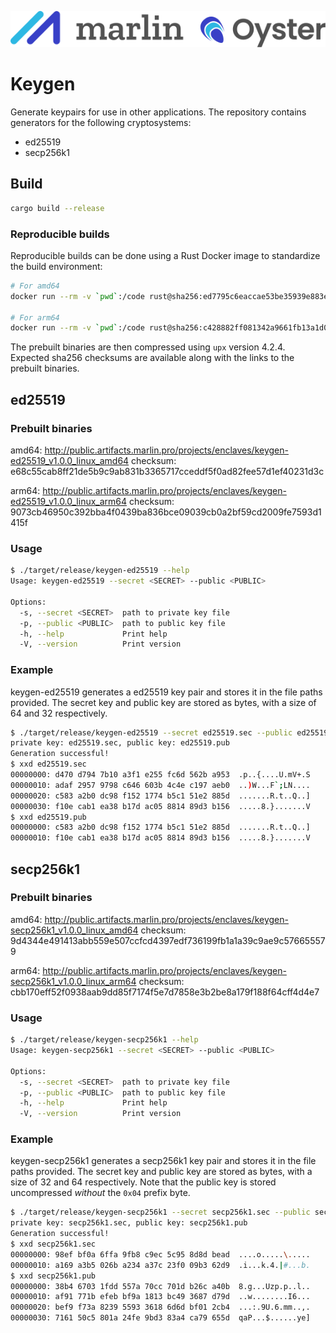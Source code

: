 ![Marlin Oyster Logo](./logo.svg)

# Keygen

Generate keypairs for use in other applications. The repository contains generators for the following cryptosystems:
- ed25519
- secp256k1

## Build

```bash
cargo build --release
```

### Reproducible builds

Reproducible builds can be done using a Rust Docker image to standardize the build environment:

```bash
# For amd64
docker run --rm -v `pwd`:/code rust@sha256:ed7795c6eaccae53be35939e883e8c3de0197b21e8eddbd9f04b0c4bc757c094 /code/build-amd64.sh

# For arm64
docker run --rm -v `pwd`:/code rust@sha256:c428882ff081342a9661fb13a1d059ecdc0b6e979ffec64b80371cf20a2088b0 /code/build-arm64.sh
```

The prebuilt binaries are then compressed using `upx` version 4.2.4. Expected sha256 checksums are available along with the links to the prebuilt binaries.

## ed25519

### Prebuilt binaries

amd64: http://public.artifacts.marlin.pro/projects/enclaves/keygen-ed25519_v1.0.0_linux_amd64
checksum: e68c55cab8ff21de5b9c9ab831b3365717cceddf5f0ad82fee57d1ef40231d3c

arm64: http://public.artifacts.marlin.pro/projects/enclaves/keygen-ed25519_v1.0.0_linux_arm64
checksum: 9073cb46950c392bba4f0439ba836bce09039cb0a2bf59cd2009fe7593d1415f

### Usage

```bash
$ ./target/release/keygen-ed25519 --help
Usage: keygen-ed25519 --secret <SECRET> --public <PUBLIC>

Options:
  -s, --secret <SECRET>  path to private key file
  -p, --public <PUBLIC>  path to public key file
  -h, --help             Print help
  -V, --version          Print version
```

### Example

keygen-ed25519 generates a ed25519 key pair and stores it in the file paths provided. The secret key and public key are stored as bytes, with a size of 64 and 32 respectively.

```bash
$ ./target/release/keygen-ed25519 --secret ed25519.sec --public ed25519.pub
private key: ed25519.sec, public key: ed25519.pub
Generation successful!
$ xxd ed25519.sec
00000000: d470 d794 7b10 a3f1 e255 fc6d 562b a953  .p..{....U.mV+.S
00000010: adaf 2957 9798 c646 603b 4c4e c197 aeb0  ..)W...F`;LN....
00000020: c583 a2b0 dc98 f152 1774 b5c1 51e2 885d  .......R.t..Q..]
00000030: f10e cab1 ea38 b17d ac05 8814 89d3 b156  .....8.}.......V
$ xxd ed25519.pub
00000000: c583 a2b0 dc98 f152 1774 b5c1 51e2 885d  .......R.t..Q..]
00000010: f10e cab1 ea38 b17d ac05 8814 89d3 b156  .....8.}.......V
```

## secp256k1

### Prebuilt binaries

amd64: http://public.artifacts.marlin.pro/projects/enclaves/keygen-secp256k1_v1.0.0_linux_amd64
checksum: 9d4344e491413abb559e507ccfcd4397edf736199fb1a1a39c9ae9c576655579

arm64: http://public.artifacts.marlin.pro/projects/enclaves/keygen-secp256k1_v1.0.0_linux_arm64
checksum: cbb170eff52f0938aab9dd85f7174f5e7d7858e3b2be8a179f188f64cff4d4e7

### Usage

```bash
$ ./target/release/keygen-secp256k1 --help
Usage: keygen-secp256k1 --secret <SECRET> --public <PUBLIC>

Options:
  -s, --secret <SECRET>  path to private key file
  -p, --public <PUBLIC>  path to public key file
  -h, --help             Print help
  -V, --version          Print version
```

### Example

keygen-secp256k1 generates a secp256k1 key pair and stores it in the file paths provided. The secret key and public key are stored as bytes, with a size of 32 and 64 respectively. Note that the public key is stored uncompressed _without_ the `0x04` prefix byte.

```bash
$ ./target/release/keygen-secp256k1 --secret secp256k1.sec --public secp256k1.pub
private key: secp256k1.sec, public key: secp256k1.pub
Generation successful!
$ xxd secp256k1.sec 
00000000: 98ef bf0a 6ffa 9fb8 c9ec 5c95 8d8d bead  ....o.....\.....
00000010: a169 a3b5 026b a234 a37c 23f0 09b3 62d9  .i...k.4.|#...b.
$ xxd secp256k1.pub
00000000: 38b4 6703 1fdd 557a 70cc 701d b26c a40b  8.g...Uzp.p..l..
00000010: af91 771b efeb bf9a 1813 bc49 3687 d79d  ..w........I6...
00000020: bef9 f73a 8239 5593 3618 6d6d bf01 2cb4  ...:.9U.6.mm..,.
00000030: 7161 50c5 801a 24fe 9bd3 83a4 ca79 655d  qaP...$......ye]
```
